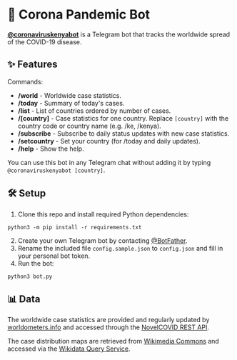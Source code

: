 # 🦠 Corona Pandemic Bot

[**@coronaviruskenyabot**](https://t.me/coronapandemicbot) is a Telegram bot that tracks the worldwide spread of the COVID-19 disease.

## ✨ Features

Commands:
- **/world** - Worldwide case statistics.
- **/today**  - Summary of today's cases.
- **/list** - List of countries ordered by number of cases.
- **/[country]** - Case statistics for one country. Replace `[country]` with the country code or country name (e.g. /ke, /kenya).
- **/subscribe** - Subscribe to daily status updates with new case statistics.
- **/setcountry** - Set your country (for /today and daily updates).
- **/help** - Show the help.

You can use this bot in any Telegram chat without adding it by typing `@coronaviruskenyabot [country]`.

## 🛠 Setup

1. Clone this repo and install required Python dependencies:
```
python3 -m pip install -r requirements.txt
```
2. Create your own Telegram bot by contacting [@BotFather](https://t.me/BotFather).
3. Rename the included file `config.sample.json` to `config.json` and fill in your personal bot token.  
3. Run the bot:
```
python3 bot.py
```

## 📊 Data

The worldwide case statistics are provided and regularly updated by [worldometers.info](https://www.worldometers.info/coronavirus/) and accessed through the [NovelCOVID REST API](https://github.com/NovelCovid/API).

The case distribution maps are retrieved from [Wikimedia Commons](https://commons.wikimedia.org/wiki/Main_Page) and accessed via the [Wikidata Query Service](https://query.wikidata.org/).
